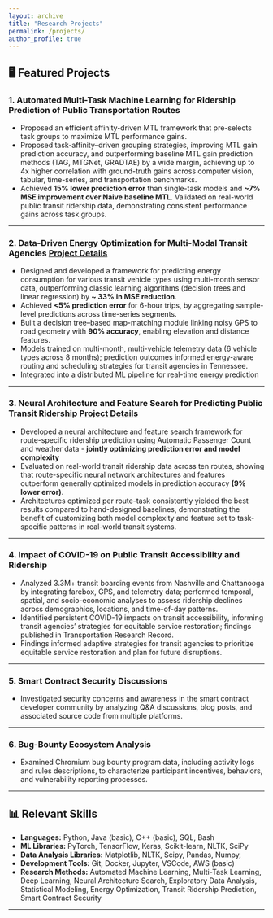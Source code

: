 ```yaml
---
layout: archive
title: "Research Projects"
permalink: /projects/
author_profile: true
---
```


## 🖥️ Featured Projects

### 1. **Automated Multi-Task Machine Learning for Ridership Prediction of Public Transportation Routes**

[//]: # (- **Overview:** )
- Proposed an efficient affinity-driven MTL framework that pre-selects task groups to maximize MTL performance gains. 
- Proposed task-affinity–driven grouping strategies, improving MTL gain prediction accuracy, and outperforming baseline MTL gain prediction methods (TAG, MTGNet, GRADTAE) by a wide margin, achieving up to 4x higher correlation with ground-truth gains across computer vision, tabular, time-series, and transportation benchmarks.
- Achieved **15% lower prediction error** than single-task models and **~7% MSE improvement over Naive baseline MTL**. Validated on real-world public transit ridership data, demonstrating consistent performance gains across task groups.

[//]: # (- **Skills:** Python, Tensorflow, Keras, Numpy, Scipy, Scikit-learn)

---

### 2. **Data-Driven Energy Optimization for Multi-Modal Transit Agencies** [Project Details](https://smarttransit.ai/energy.html#:~:text=To%20make%20this%20large%20scale,under%20Award%20Number%20DE%2DEE0008467.)


[//]: # (- **Overview:** )

[//]: # (  - Designed a predictive framework for optimizing energy consumption across various transit vehicle types. This system minimizes fuel and electricity use while enabling optimal vehicle-to-trip assignments and charging schedules.)
- Designed and developed a framework for predicting energy consumption for various transit vehicle types using multi-month sensor data, outperforming classic learning algorithms (decision trees and linear regression) by **~ 33% in MSE reduction**. 
- Achieved **<5% prediction error** for 6-hour trips, by aggregating sample-level predictions across time-series segments. 
- Built a decision tree–based map-matching module linking noisy GPS to road geometry with **90% accuracy**, enabling elevation and distance features. 
- Models trained on multi-month, multi-vehicle telemetry data (6 vehicle types across 8 months); prediction outcomes informed energy-aware routing and scheduling strategies for transit agencies in Tennessee. 
- Integrated into a distributed ML pipeline for real-time energy prediction

[//]: # (- **Skills:** Python, Tensorflow, Keras, Numpy, Scikit-learn)

---

### 3. **Neural Architecture and Feature Search for Predicting Public Transit Ridership** [Project Details](https://aronlaszka.com/project/ai-engine/)

[//]: # (- **Overview:**)
- Developed a neural architecture and feature search framework for route-specific ridership prediction using Automatic Passenger Count and weather data - **jointly optimizing prediction error and model complexity** 
- Evaluated on real-world transit ridership data across ten routes, showing that route-specific neural network architectures and features outperform generally optimized models in prediction accuracy **(9% lower error)**. 
- Architectures optimized per route-task consistently yielded the best results compared to hand-designed baselines, demonstrating the benefit of customizing both model complexity and feature set to task-specific patterns in real-world transit systems. 

[//]: # (- **Skills:** Python, Tensorflow, Keras, Numpy, Scikit-learn)

---

### 4. **Impact of COVID-19 on Public Transit Accessibility and Ridership**

[//]: # (- **Overview:**)
- Analyzed 3.3M+ transit boarding events from Nashville and Chattanooga by integrating farebox, GPS, and telemetry data; performed temporal, spatial, and socio-economic analyses to assess ridership declines across demographics, locations, and time-of-day patterns. 
- Identified persistent COVID-19 impacts on transit accessibility, informing transit agencies’ strategies for equitable service restoration; findings published in Transportation Research Record. 
- Findings informed adaptive strategies for transit agencies to prioritize equitable service restoration and plan for future disruptions.

[//]: # (- **Skills:** Python, Tensorflow, Keras, Numpy, Scikit-learn)

---

### 5. **Smart Contract Security Discussions**
- Investigated security concerns and awareness in the smart contract developer community by analyzing Q&A discussions, blog posts, and associated source code from multiple platforms.

[//]: # (- **Skills:** Python, NLTK, Matplotlib, Numpy)

---

### 6. **Bug-Bounty Ecosystem Analysis**
- Examined Chromium bug bounty program data, including activity logs and rules descriptions, to characterize participant incentives, behaviors, and vulnerability reporting processes. 

[//]: # (- **Skills:** Python, NLTK, Matplotlib, Numpy, Pandas, Sci-Kit Learn)

---

[//]: # ()
[//]: # (## 👨‍🔬 Research Experience)

[//]: # ()
[//]: # (**Graduate Research Assistant**  )

[//]: # (Resilient Networks and Systems Lab, University of Houston  )

[//]: # (*Jan 2019 - Jul 2022*  )

[//]: # ()
[//]: # (- Led multiple DOE and NSF-funded projects, designing machine learning frameworks for diverse domains.)

[//]: # (- Focused on solving real-world problems, significantly enhancing computational task efficiency and accuracy.)

[//]: # ()
[//]: # (---)

## 📊 Relevant Skills

[//]: # (- **Programming & ML Frameworks:** Python, Tensorflow, Keras, Numpy, Scikit-learn  )

- **Languages:** Python, Java (basic), C++ (basic), SQL, Bash 
- **ML Libraries:** PyTorch, TensorFlow, Keras, Scikit-learn, NLTK, SciPy 
- **Data Analysis Libraries:** Matplotlib, NLTK, Scipy, Pandas, Numpy,  
- **Development Tools:** Git, Docker, Jupyter, VSCode, AWS (basic)
- **Research Methods:** Automated Machine Learning, Multi-Task Learning, Deep Learning, Neural Architecture Search, Exploratory Data Analysis, Statistical Modeling, Energy Optimization, Transit Ridership Prediction, Smart Contract Security  

---

[//]: # (## 📬 Contact Me)

[//]: # (Feel free to reach out through [GitHub Issues]&#40;https://github.com/your-username/your-repo/issues&#41; or connect via [LinkedIn]&#40;https://linkedin.com/in/your-profile&#41;. Let’s collaborate!)
